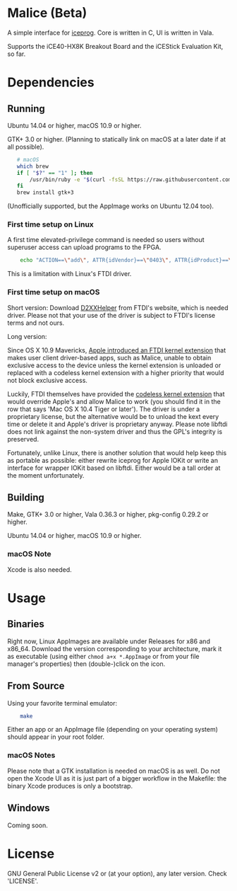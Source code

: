 # Malice (Beta)
A simple interface for [iceprog](https://github.com/cliffordwolf/icestorm). Core is written in C, UI is written in Vala.

Supports the iCE40-HX8K Breakout Board and the iCEStick Evaluation Kit, so far.

# Dependencies
## Running
Ubuntu 14.04 or higher, macOS 10.9 or higher.

GTK+ 3.0 or higher. (Planning to statically link on macOS at a later date if at all possible).

```bash
   # macOS
   which brew
   if [ "$?" == "1" ]; then
       /usr/bin/ruby -e "$(curl -fsSL https://raw.githubusercontent.com/Homebrew/install/master/install)"
   fi
   brew install gtk+3
```

(Unofficially supported, but the AppImage works on Ubuntu 12.04 too).

### First time setup on Linux
A first time elevated-privilege command is needed so users without superuser access can upload programs to the FPGA.

```bash
    echo "ACTION==\"add\", ATTR{idVendor}==\"0403\", ATTR{idProduct}==\"6010\", MODE:=\"666\"" | sudo tee /etc/udev/rules.d/53-lattice-ftdi.rules > /dev/null
```

This is a limitation with Linux's FTDI driver.

### First time setup on macOS
Short version: Download [D2XXHelper](http://www.ftdichip.com/Drivers/D2XX/MacOSX/D2xxHelper_v2.0.0.pkg) from FTDI's website, which is needed driver. Please not that your use of the driver is subject to FTDI's license terms and not ours.

Long version:

Since OS X 10.9 Mavericks, [Apple introduced an FTDI kernel extension](https://developer.apple.com/library/content/technotes/tn2315/_index.html#//apple_ref/doc/uid/DTS40014014-CH1-TNTAG3) that makes user client driver-based apps, such as Malice, unable to obtain exclusive access to the device unless the kernel extension is unloaded or replaced with a codeless kernel extension with a higher priority that would not block exclusive access.

Luckily, FTDI themselves have provided the [codeless kernel extension](http://www.ftdichip.com/Drivers/D2XX.htm) that would override Apple's and allow Malice to work (you should find it in the row that says 'Mac OS X 10.4 Tiger or later'). The driver is under a proprietary license, but the alternative would be to unload the kext every time or delete it and Apple's driver is proprietary anyway. Please note libftdi does not link against the non-system driver and thus the GPL's integrity is preserved.

Fortunately, unlike Linux, there is another solution that would help keep this as portable as possible: either rewrite iceprog for Apple IOKit or write an interface for wrapper IOKit based on libftdi. Either would be a tall order at the moment unfortunately.

## Building
Make, GTK+ 3.0 or higher, Vala 0.36.3 or higher, pkg-config 0.29.2 or higher.

Ubuntu 14.04 or higher, macOS 10.9 or higher.

### macOS Note
Xcode is also needed.

# Usage
## Binaries
Right now, Linux AppImages are available under Releases for x86 and x86_64. Download the version corresponding to your architecture, mark it as executable (using either `chmod a+x *.AppImage` or from your file manager's properties) then (double-)click on the icon.

## From Source
Using your favorite terminal emulator:

```bash
    make
```

Either an app or an AppImage file (depending on your operating system) should appear in your root folder.

### macOS Notes
Please note that a GTK installation is needed on macOS is as well. Do not open the Xcode UI as it is just part of a bigger workflow in the Makefile: the binary Xcode produces is only a bootstrap.

## Windows
Coming soon.

# License
GNU General Public License v2 or (at your option), any later version. Check 'LICENSE'.
